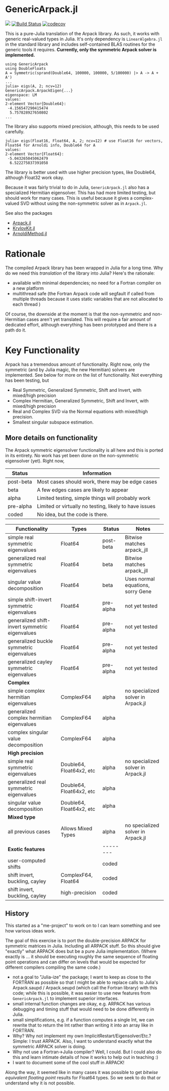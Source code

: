 GenericArpack.jl
===============

[![](https://img.shields.io/badge/docs-dev-blue.svg)](https://dgleich.github.io/GenericArpack.jl/dev)
[![Build Status](https://github.com/dgleich/GenericArpack.jl/actions/workflows/test.yml/badge.svg?branch=master)](https://github.com/GenericArpack/GenericArpack.jl/actions/workflows/test.yml?query=branch%3Amaster)
[![codecov](https://codecov.io/gh/dgleich/GenericArpack.jl/branch/main/graph/badge.svg?token=6RCYCW95FX)](https://codecov.io/gh/dgleich/GenericArpack.jl)

This is a pure-Julia translation of the Arpack library. As such, it works
with generic real-valued types in Julia. It's only dependency is `LinearAlgebra.jl`
in the standard library and includes self-contained BLAS routines for the generic
tools it requires. **Currently, only the symmetric Arpack solver is implemented.**

```
using GenericArpack
using DoubleFloats
A = Symmetric(sprand(Double64, 100000, 100000, 5/100000) |> A -> A + A')
... 
julia> eigs(A, 2; ncv=12)
GenericArpack.ArpackEigen{...}
eigenspace: LM
values:
2-element Vector{Double64}:
 -4.156547290415474
  5.757828927650802
...
```

The library also supports mixed precision, although, this needs to be used carefully. 
```
julia> eigs(Float16, Float64, A, 2; ncv=12) # use Float16 for vectors, Float64 for Arnoldi info, Double64 for A
values:
2-element Vector{Float64}:
 -5.043265045062479
  6.522275837391058
```
The library is better used with use higher precision types, like Double64, although Float32 work okay. 

Because it was fairly trivial to do in Julia, `GenericArpack.jl` also has a specialized Hermitian eigensolver.
This has had more limited testing, but should work for many cases. This is useful because it gives a
complex-valued SVD without using the non-symmetric solver as in `Arpack.jl`.

See also the packages
- [Arpack.jl](https://github.com/JuliaLinearAlgebra/Arpack.jl)
- [KrylovKit.jl](https://github.com/Jutho/KrylovKit.jl)
- [ArnoldiMethod.jl](https://github.com/haampie/ArnoldiMethod.jl)

Rationale
=========
The compiled Arpack library has been wrapped in Julia for a long time. Why do we need this _translation_ 
of the library into Julia? Here's the rationale: 
- available with minimal dependencies; no need for a Fortran compiler on a new platform
- multithread safe (the Fortran Arpack code will segfault if called from multiple threads because
  it uses static variables that are not allocated to each thread )

Of course, the downside at the moment is that the non-symmetric and non-Hermitian cases aren't yet translated.
This will require a fair amount of dedicated effort, although everything has been prototyped and there is
a path do it. 

Key Functionality
=================

Arpack has a tremendous amount of functionality. Right now, only the symmetric (and by Julia magic, the new Hermitian)
solvers are implemented. See below for more on the list of functionality. Not everything has been testing, but
- Real Symmetric, Generalized Symmetric, Shift and Invert, with mixed/high precision
- Complex Hermitian, Generalized Symmetric, Shift and Invert, with mixed/high precision
- Real and Complex SVD via the Normal equations with mixed/high precision. 
- Smallest singular subspace estimation. 

More details on functionality
-----------------------------

The Arpack symmetric eigensolver functionality is all here and this is ported 
in its entirety. No work has yet been done on the non-symmetric eigensolver (yet).
Right now, 

|	Status	|	Information	|
|	--------	|	--------	|
|	post-beta	|	Most cases should work, there may be edge cases	|
|	beta	|	A few edges cases are likely to appear	|
|	alpha	|	Limited testing, simple things will probably work	|
|	pre-alpha	|	Limited or virtually no testing, likely to have issues	|
|	coded	|	No idea, but the code is there. 	|


|	Functionality	|	Types	|	Status	|	Notes	|
|	--------	|	--------	|	--------	|	--------	|
|	simple real symmetric eigenvalues	|	Float64	|	post-beta	|	Bitwise matches arpack_jll	|
|	generalized real symmetric eigenvalues 	|	Float64	|	beta	|	Bitwise matches arpack_jll	|
|	singular value decomposition 	|	Float64	|	beta	|	Uses normal equations, sorry Gene	|
|	simple shift-invert symmetric eigenvalues	|	Float64	|	pre-alpha	|	not yet tested	|
|	generalized shift-invert symmetric eigenvalues	|	Float64	|	pre-alpha	|	not yet tested	|
|	generalized buckle symmetric eigenvalues	|	Float64	|	pre-alpha	|	not yet tested	|
|	generalized cayley symmetric eigenvalues 	|	Float64	|	pre-alpha	|	not yet tested	|
|	**Complex**	|		|		|		|
|	simple complex hermitian eigenvalues	|	ComplexF64	|	alpha 	|	no specialized solver in Arpack.jl	|
|	generalized complex hermitian eigenvalues 	|	ComplexF64	|	alpha 	|		|
|	complex singular value decomposition	|	ComplexF64	|	alpha 	|		|
|	**High precision**	|		|		|		|
|	simple real symmetric eigenvalues	|	Double64, Float64x2, etc	|	alpha 	|	no specialized solver in Arpack.jl	|
|	generalized real symmetric eigenvalues 	|	Double64, Float64x2, etc	|	alpha 	|		|
|	singular value decomposition 	|	Double64, Float64x2, etc	|	alpha 	|		|
|	**Mixed type**	|		|		|		|
| 	all previous cases	|	Allows Mixed Types	|	alpha 	|	no specialized solver in Arpack.jl	|
|	**Exotic features**	|		|	--------	|		|
|	user-computed shifts	|	 	|	coded	|		|
|	shift invert, buckling, cayley	|	ComplexF64, Float64	|	coded	|		|
|	shift invert, buckling, cayley	|	high-precision	|	coded	|		|

History
-------
This started as a "me-project" to work on to I can learn something and see how various ideas work.

The goal of this exercise is to port the double-precision ARPACK
for symmetric matrices in Julia. Including all ARPACK stuff. So this should
give "exactly" what ARPACK does but be a pure Julia implementation.
(Where exactly is ... it should be executing roughly the same sequence of
floating point operations and can differ on levels that would be expected
for different compilers compiling the same code.)

- not a goal to "Julia-ize" the package; I want to keep as close to the FORTRAN
  as possible so that I might be able to replace calls to Julia's Arpack.saupd /
  Arpack.seupd (which call the Fortran library) with this code; 
  while this is possible, it was easier to use new features from `GenericArpack.jl`
  to implement superior interfaces.
- small internal function changes are okay, e.g. ARPACK has various debugging
  and timing stuff that would need to be done differently in Julia.
- small simplifications, e.g. if a function computes a single Int, we can
  rewrite that to return the Int rather than writing it into an array like in
  FORTRAN.
- Why? Why not implement my own ImplicitRestart/Eigensolver/Etc.? Simple: I trust
  ARPACK. Also, I want to understand exactly what the symmetric ARPACK solver is doing.
- Why not use a Fortran->Julia compiler? Well, I could. But I could also do
  this and learn intimate details of how it works to help out in teaching :)
- I want to document some of the cool stuff in ARPACK!

Along the way, it seemed like in many cases it was possible to get
_bitwise equivalent floating point_ results for Float64 types. So 
we seek to do that or understand why it is not possible. 
